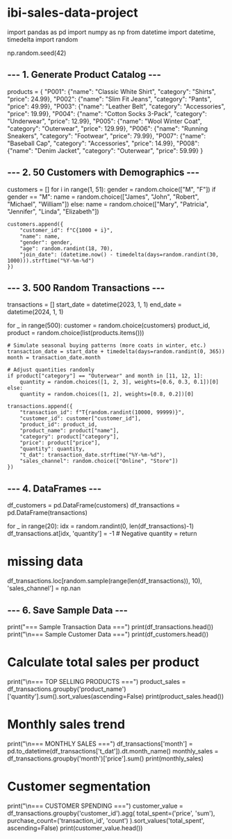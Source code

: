 # ibi-sales-data-project
import pandas as pd
import numpy as np
from datetime import datetime, timedelta
import random

np.random.seed(42)

## --- 1. Generate Product Catalog ---
products = {
    "P001": {"name": "Classic White Shirt", "category": "Shirts", "price": 24.99},
    "P002": {"name": "Slim Fit Jeans", "category": "Pants", "price": 49.99},
    "P003": {"name": "Leather Belt", "category": "Accessories", "price": 19.99},
    "P004": {"name": "Cotton Socks 3-Pack", "category": "Underwear", "price": 12.99},
    "P005": {"name": "Wool Winter Coat", "category": "Outerwear", "price": 129.99},
    "P006": {"name": "Running Sneakers", "category": "Footwear", "price": 79.99},
    "P007": {"name": "Baseball Cap", "category": "Accessories", "price": 14.99},
    "P008": {"name": "Denim Jacket", "category": "Outerwear", "price": 59.99}
}

## --- 2. 50 Customers with Demographics ---
customers = []
for i in range(1, 51):
    gender = random.choice(["M", "F"])
    if gender == "M":
        name = random.choice(["James", "John", "Robert", "Michael", "William"])
    else:
        name = random.choice(["Mary", "Patricia", "Jennifer", "Linda", "Elizabeth"])
    
    customers.append({
        "customer_id": f"C{1000 + i}",
        "name": name,
        "gender": gender,
        "age": random.randint(18, 70),
        "join_date": (datetime.now() - timedelta(days=random.randint(30, 1000))).strftime("%Y-%m-%d")
    })

## --- 3. 500 Random Transactions ---
transactions = []
start_date = datetime(2023, 1, 1)
end_date = datetime(2024, 1, 1)

for _ in range(500):
    customer = random.choice(customers)
    product_id, product = random.choice(list(products.items()))
    
    # Simulate seasonal buying patterns (more coats in winter, etc.)
    transaction_date = start_date + timedelta(days=random.randint(0, 365))
    month = transaction_date.month
    
    # Adjust quantities randomly
    if product["category"] == "Outerwear" and month in [11, 12, 1]:
        quantity = random.choices([1, 2, 3], weights=[0.6, 0.3, 0.1])[0]
    else:
        quantity = random.choices([1, 2], weights=[0.8, 0.2])[0]
    
    transactions.append({
        "transaction_id": f"T{random.randint(10000, 99999)}",
        "customer_id": customer["customer_id"],
        "product_id": product_id,
        "product_name": product["name"],
        "category": product["category"],
        "price": product["price"],
        "quantity": quantity,
        "t_dat": transaction_date.strftime("%Y-%m-%d"),
        "sales_channel": random.choice(["Online", "Store"])
    })

## --- 4. DataFrames ---
df_customers = pd.DataFrame(customers)
df_transactions = pd.DataFrame(transactions)

for _ in range(20):
    idx = random.randint(0, len(df_transactions)-1)
    df_transactions.at[idx, 'quantity'] = -1  # Negative quantity = return

# missing data
df_transactions.loc[random.sample(range(len(df_transactions)), 10), 'sales_channel'] = np.nan

## --- 6. Save Sample Data ---

print("=== Sample Transaction Data ===")
print(df_transactions.head())
print("\n=== Sample Customer Data ===")
print(df_customers.head())

# Calculate total sales per product
print("\n=== TOP SELLING PRODUCTS ===")
product_sales = df_transactions.groupby('product_name')['quantity'].sum().sort_values(ascending=False)
print(product_sales.head())

# Monthly sales trend
print("\n=== MONTHLY SALES ===")
df_transactions['month'] = pd.to_datetime(df_transactions['t_dat']).dt.month_name()
monthly_sales = df_transactions.groupby('month')['price'].sum()
print(monthly_sales)

# Customer segmentation
print("\n=== CUSTOMER SPENDING ===")
customer_value = df_transactions.groupby('customer_id').agg(
    total_spent=('price', 'sum'),
    purchase_count=('transaction_id', 'count')
).sort_values('total_spent', ascending=False)
print(customer_value.head())
